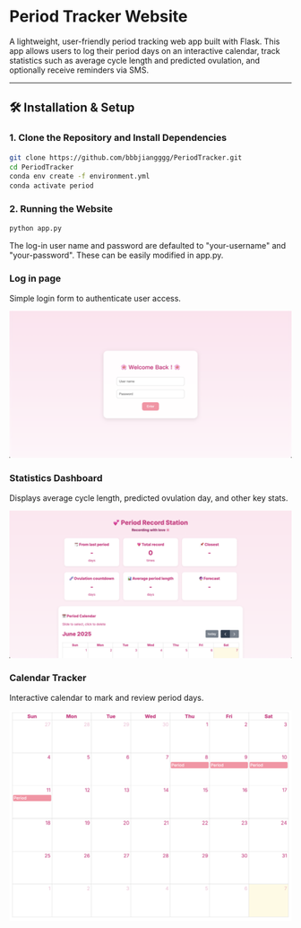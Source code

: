 # Period Tracker Website

A lightweight, user-friendly period tracking web app built with Flask. This app allows users to log their period days on an interactive calendar, track statistics such as average cycle length and predicted ovulation, and optionally receive reminders via SMS.

---

## 🛠️ Installation & Setup

### 1. Clone the Repository and Install Dependencies

```bash
git clone https://github.com/bbbjiangggg/PeriodTracker.git
cd PeriodTracker
conda env create -f environment.yml
conda activate period
```

### 2. Running the Website

```bash
python app.py
```
The log-in user name and password are defaulted to "your-username" and "your-password". These can be easily modified in app.py.

### Log in page
Simple login form to authenticate user access.

![Diagram](Demonstration/ss1.png)

### Statistics Dashboard
Displays average cycle length, predicted ovulation day, and other key stats.

![Diagram](Demonstration/ss2.png)

### Calendar Tracker
Interactive calendar to mark and review period days.

![Diagram](Demonstration/ss3.png)


